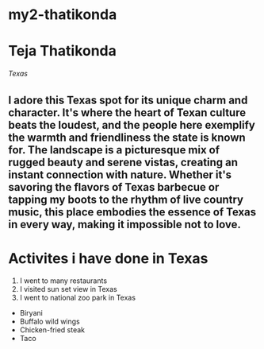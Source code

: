 # my2-thatikonda
# Teja Thatikonda
###### Texas
I adore this Texas spot for its **unique charm** and character. It's where the heart of Texan culture beats the loudest, and the people here exemplify the warmth and friendliness the state is known for. The landscape is a picturesque mix of rugged beauty and serene vistas, creating an instant connection with nature. Whether it's savoring the flavors of Texas barbecue or tapping my boots to the rhythm of live **country music**, this place embodies the essence of Texas in every way, making it impossible not to love.
----
# Activites i have done in Texas 
1. I went to many restaurants 
2. I visited sun set view in Texas 
3. I went to national zoo park in Texas 

* Biryani
* Buffalo wild wings
* Chicken-fried steak
* Taco 